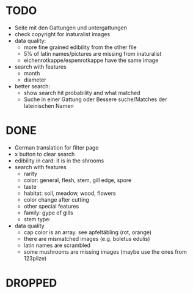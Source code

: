# TODO
- Seite mit den Gattungen und untergattungen
- check copyright for inaturalist images
- data quality:
  - more fine grained edibility from the other file
  - 5% of latin names/pictures are missing from inaturalist
  - eichenrotkappe/espenrotkappe have the same image
- search with features
  - month
  - diameter
- better search:
  - show search hit probability and what matched
  - Suche in einer Gattung oder Bessere suche/Matches der lateinischen Namen
# DONE
- German translation for filter page
- x button to clear search
- edibility in card: it is in the shrooms
- search with features
  - rarity
  - color: general, flesh, stem, gill edge, spore
  - taste
  - habitat: soil, meadow, wood, flowers
  - color change after cutting
  - other special features
  - family: gype of gills
  - stem type: 
- data quality
  - cap color is an array. see apfeltäbling (rot, orange)
  - there are mismatched images (e.g. boletus edulis)
  - latin names are scrambled
  - some mushrooms are missing images (maybe use the ones from 123pilze)
# DROPPED